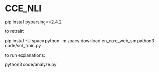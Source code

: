 # CCE_NLI

pip install pyparsing==2.4.2

to retrain:

pip install -U spacy
python -m spacy download en_core_web_sm
python3 code/snli_train.py

to run explanations:

python3 code/analyze.py